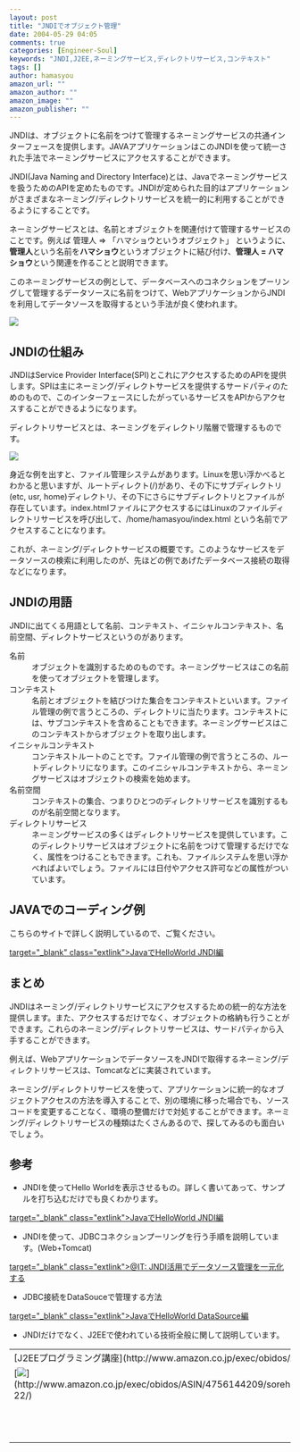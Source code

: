 ```yaml
---
layout: post
title: "JNDIでオブジェクト管理"
date: 2004-05-29 04:05
comments: true
categories: [Engineer-Soul]
keywords: "JNDI,J2EE,ネーミングサービス,ディレクトリサービス,コンテキスト"
tags: []
author: hamasyou
amazon_url: ""
amazon_author: ""
amazon_image: ""
amazon_publisher: ""
---
```


JNDIは、オブジェクトに名前をつけて管理するネーミングサービスの共通インターフェースを提供します。JAVAアプリケーションはこのJNDIを使って統一された手法でネーミングサービスにアクセスすることができます。

JNDI(Java Naming and Directory Interface)とは、Javaでネーミングサービスを扱うためのAPIを定めたものです。JNDIが定められた目的はアプリケーションがさまざまなネーミング/ディレクトリサービスを統一的に利用することができるようにすることです。

ネーミングサービスとは、名前とオブジェクトを関連付けて管理するサービスのことです。例えば 管理人 =&gt; 「ハマショウというオブジェクト」 というように、<strong>管理人</strong>という名前を<strong>ハマショウ</strong>というオブジェクトに結び付け、<b>管理人 = ハマショウ</b>という関連を作ることと説明できます。


<!-- more -->

このネーミングサービスの例として、データベースへのコネクションをプーリングして管理するデータソースに名前をつけて、WebアプリケーションからJNDIを利用してデータソースを取得するという手法が良く使われます。

<img src="http://hamasyou.com/images/jndi/jndi_call.gif" />

<h2>JNDIの仕組み</h2>

JNDIはService Provider Interface(SPI)とこれにアクセスするためのAPIを提供します。SPIは主にネーミング/ディレクトサービスを提供するサードパティのためのもので、このインターフェースにしたがっているサービスをAPIからアクセスすることができるようになります。

ディレクトリサービスとは、ネーミングをディレクトリ階層で管理するものです。

<img src="http://hamasyou.com/images/jndi/directory.gif" />

身近な例を出すと、ファイル管理システムがあります。Linuxを思い浮かべるとわかると思いますが、ルートディレクト(/)があり、その下にサブディレクトリ(etc, usr, home)ディレクトリ、その下にさらにサブディレクトリとファイルが存在しています。index.htmlファイルにアクセスするにはLinuxのファイルディレクトリサービスを呼び出して、/home/hamasyou/index.html という名前でアクセスすることになります。

これが、ネーミング/ディレクトサービスの概要です。このようなサービスをデータソースの検索に利用したのが、先ほどの例であげたデータベース接続の取得などになります。

<h2>JNDIの用語</h2>

JNDIに出てくる用語として名前、コンテキスト、イニシャルコンテキスト、名前空間、ディレクトサービスというのがあります。

<dl>
<dt>名前</dt>
<dd>
オブジェクトを識別するためのものです。ネーミングサービスはこの名前を使ってオブジェクトを管理します。
</dd>
<dt>コンテキスト</dt>
<dd>
名前とオブジェクトを結びつけた集合をコンテキストといいます。ファイル管理の例で言うところの、ディレクトリに当たります。コンテキストには、サブコンテキストを含めることもできます。ネーミングサービスはこのコンテキストからオブジェクトを取り出します。
</dd>
<dt>イニシャルコンテキスト</dt>
<dd>コンテキストルートのことです。ファイル管理の例で言うところの、ルートディレクトリになります。このイニシャルコンテキストから、ネーミングサービスはオブジェクトの検索を始めます。
</dd>
<dt>名前空間</dt>
<dd>コンテキストの集合、つまりひとつのディレクトリサービスを識別するものが名前空間となります。</dd>
<dt>ディレクトリサービス</dt>
<dd>
ネーミングサービスの多くはディレクトリサービスを提供しています。このディレクトリサービスはオブジェクトに名前をつけて管理するだけでなく、属性をつけることもできます。これも、ファイルシステムを思い浮かべればよいでしょう。ファイルには日付やアクセス許可などの属性がついています。
</dd>
</dl>

<h2>JAVAでのコーディング例</h2>

こちらのサイトで詳しく説明しているので、ご覧ください。

[ target="_blank" class="extlink">JavaでHelloWorld JNDI編](http://www.hellohiro.com/jndi.htm)

<h2>まとめ</h2>

JNDIはネーミング/ディレクトリサービスにアクセスするための統一的な方法を提供します。また、アクセスするだけでなく、オブジェクトの格納も行うことができます。これらのネーミング/ディレクトリサービスは、サードパティから入手することができます。

例えば、WebアプリケーションでデータソースをJNDIで取得するネーミング/ディレクトリサービスは、Tomcatなどに実装されています。

ネーミング/ディレクトリサービスを使って、アプリケーションに統一的なオブジェクトアクセスの方法を導入することで、別の環境に移った場合でも、ソースコードを変更することなく、環境の整備だけで対処することができます。ネーミング/ディレクトリサービスの種類はたくさんあるので、探してみるのも面白いでしょう。

<h2>参考</h2>

+ JNDIを使ってHello Worldを表示させるもの。詳しく書いてあって、サンプルを打ち込むだけでも良くわかります。

[ target="_blank" class="extlink">JavaでHelloWorld JNDI編](http://www.hellohiro.com/jndi.htm)

+ JNDIを使って、JDBCコネクションプーリングを行う手順を説明しています。(Web+Tomcat)

[ target="_blank" class="extlink">@IT: JNDI活用でデータソース管理を一元化する](http://www.atmarkit.co.jp/fjava/javatips/004container003.html)

+ JDBC接続をDataSouceで管理する方法

[ target="_blank" class="extlink">JavaでHelloWorld DataSource編](http://www.hellohiro.com/datasource.htm)

+ JNDIだけでなく、J2EEで使われている技術全般に関して説明しています。

<div class="rakuten"><table width="400" border="0" cellpadding="5"><tr><td colspan="2">[J2EEプログラミング講座](http://www.amazon.co.jp/exec/obidos/ASIN/4756144209/sorehabooks-22/)</td></tr><tr><td valign="top">[<img src="http://images-jp.amazon.com/images/P/4756144209.09.MZZZZZZZ.jpg"   border="0" />](http://www.amazon.co.jp/exec/obidos/ASIN/4756144209/sorehabooks-22/)</td><td valign="top"><font size="-1">宇野 るいも　arton<br /><br /><iframe scrolling="no" frameborder="0" width="200" height="40" hspace="0" vspace="0" marginheight="0" marginwidth="0" src="http://webservices.amazon.co.jp/onca/xml?Service=AWSECommerceService&SubscriptionId=0G91FPYVW6ZGWBH4Y9G2&AssociateTag=goodpic-22&Operation=ItemLookup&IdType=ASIN&ContentType=text/html&Page=1&ResponseGroup=Offers&ItemId=4756144209&Version=2004-10-04&Style=http://www.g-tools.net/xsl/priceFFFFFF.xsl"></iframe><br />[Amazonで詳しく見る](http://www.amazon.co.jp/exec/obidos/ASIN/4756144209/sorehabooks-22/)</font>　　　<font size="-2">by [G-Tools](http://www.goodpic.com/mt/aws/)</font><br /></td></tr></table></div>




